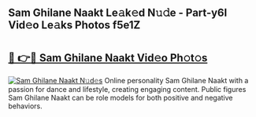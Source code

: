 ## Sam Ghilane Naakt Le𝚊k𝚎d N𝚞𝚍e - Part-y6l Vid𝚎o Le𝚊ks Photos f5e1Z

# <h2><a href="http://fb41n0w.evod.top/?m=Sam+Ghilane+Naakt">🔗 👉🔴 Sam Ghilane Naakt Vid𝚎o Ph𝚘t𝚘s</a></h2>

[![Sam Ghilane Naakt N𝚞d𝚎s](https://i.imgur.com/8V9OHl7.gif)](http://fb41n0w.evod.top/?m=Sam+Ghilane+Naakt)
Online personality Sam Ghilane Naakt with a passion for dance and lifestyle, creating engaging content. Public figures Sam Ghilane Naakt can be role models for both positive and negative behaviors. 

